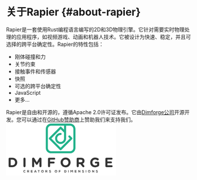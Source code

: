 # 关于Rapier {#about-rapier}

Rapier是一套使用Rust编程语言编写的2D和3D物理引擎。它针对需要实时物理处理的应用程序，如视频游戏、动画和机器人技术。它被设计为快速、稳定，并且可选择的跨平台确定性。Rapier的特性包括：
- 刚体碰撞和力
- 关节约束
- 接触事件和传感器
- 快照
- 可选的跨平台确定性
- JavaScript
- 更多...

Rapier是自由和开源的，遵循Apache 2.0许可证发布。它由[Dimforge公司](https://dimforge.com/)开源开发。您可以通过在[GitHub赞助商](https://github.com/sponsors/dimforge)上赞助我们来支持我们。
![Alt text](dimforge_logo.png)